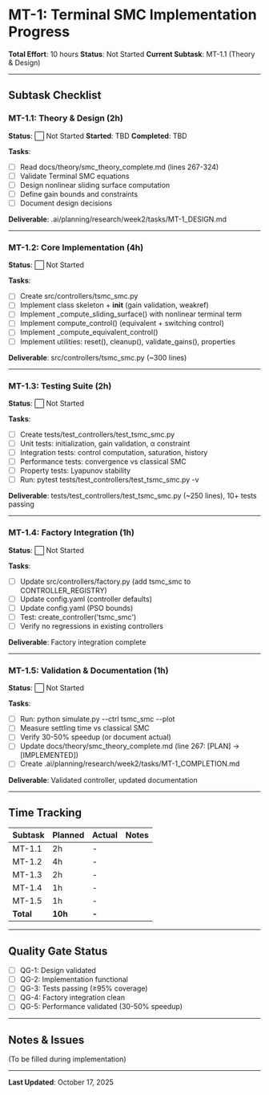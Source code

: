 # MT-1: Terminal SMC Implementation Progress

**Total Effort**: 10 hours
**Status**: Not Started
**Current Subtask**: MT-1.1 (Theory & Design)

---

## Subtask Checklist

### MT-1.1: Theory & Design (2h)
**Status**: ⬜ Not Started
**Started**: TBD
**Completed**: TBD

**Tasks**:
- [ ] Read docs/theory/smc_theory_complete.md (lines 267-324)
- [ ] Validate Terminal SMC equations
- [ ] Design nonlinear sliding surface computation
- [ ] Define gain bounds and constraints
- [ ] Document design decisions

**Deliverable**: .ai/planning/research/week2/tasks/MT-1_DESIGN.md

---

### MT-1.2: Core Implementation (4h)
**Status**: ⬜ Not Started

**Tasks**:
- [ ] Create src/controllers/tsmc_smc.py
- [ ] Implement class skeleton + __init__ (gain validation, weakref)
- [ ] Implement _compute_sliding_surface() with nonlinear terminal term
- [ ] Implement compute_control() (equivalent + switching control)
- [ ] Implement _compute_equivalent_control()
- [ ] Implement utilities: reset(), cleanup(), validate_gains(), properties

**Deliverable**: src/controllers/tsmc_smc.py (~300 lines)

---

### MT-1.3: Testing Suite (2h)
**Status**: ⬜ Not Started

**Tasks**:
- [ ] Create tests/test_controllers/test_tsmc_smc.py
- [ ] Unit tests: initialization, gain validation, α constraint
- [ ] Integration tests: control computation, saturation, history
- [ ] Performance tests: convergence vs classical SMC
- [ ] Property tests: Lyapunov stability
- [ ] Run: pytest tests/test_controllers/test_tsmc_smc.py -v

**Deliverable**: tests/test_controllers/test_tsmc_smc.py (~250 lines), 10+ tests passing

---

### MT-1.4: Factory Integration (1h)
**Status**: ⬜ Not Started

**Tasks**:
- [ ] Update src/controllers/factory.py (add tsmc_smc to CONTROLLER_REGISTRY)
- [ ] Update config.yaml (controller defaults)
- [ ] Update config.yaml (PSO bounds)
- [ ] Test: create_controller('tsmc_smc')
- [ ] Verify no regressions in existing controllers

**Deliverable**: Factory integration complete

---

### MT-1.5: Validation & Documentation (1h)
**Status**: ⬜ Not Started

**Tasks**:
- [ ] Run: python simulate.py --ctrl tsmc_smc --plot
- [ ] Measure settling time vs classical SMC
- [ ] Verify 30-50% speedup (or document actual)
- [ ] Update docs/theory/smc_theory_complete.md (line 267: [PLAN] → [IMPLEMENTED])
- [ ] Create .ai/planning/research/week2/tasks/MT-1_COMPLETION.md

**Deliverable**: Validated controller, updated documentation

---

## Time Tracking

| Subtask | Planned | Actual | Notes |
|---------|---------|--------|-------|
| MT-1.1 | 2h | - | |
| MT-1.2 | 4h | - | |
| MT-1.3 | 2h | - | |
| MT-1.4 | 1h | - | |
| MT-1.5 | 1h | - | |
| **Total** | **10h** | **-** | |

---

## Quality Gate Status

- [ ] QG-1: Design validated
- [ ] QG-2: Implementation functional
- [ ] QG-3: Tests passing (≥95% coverage)
- [ ] QG-4: Factory integration clean
- [ ] QG-5: Performance validated (30-50% speedup)

---

## Notes & Issues

(To be filled during implementation)

---

**Last Updated**: October 17, 2025
